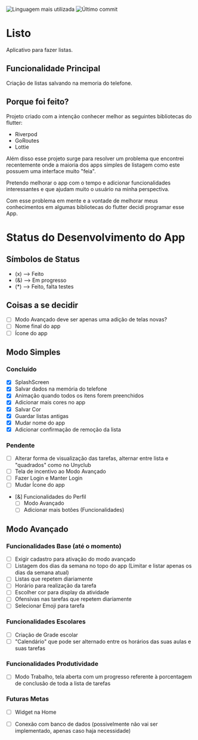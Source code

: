 ![Linguagem mais utilizada](https://img.shields.io/github/languages/top/Kzrtt/prj_list_app)
![Último commit](https://img.shields.io/github/last-commit/Kzrtt/prj_list_app)

# Listo

Aplicativo para fazer listas.

## Funcionalidade Principal

Criação de listas salvando na memoria do telefone.

## Porque foi feito?

Projeto criado com a intenção conhecer melhor as seguintes bibliotecas do flutter:
- Riverpod
- GoRoutes
- Lottie

Além disso esse projeto surge para resolver um problema que encontrei recentemente
onde a maioria dos apps simples de listagem como este possuem uma interface muito
"feia".

Pretendo melhorar o app com o tempo e adicionar funcionalidades interessantes e que 
ajudam muito o usuário na minha perspectiva.

Com esse problema em mente e a vontade de melhorar meus conhecimentos em algumas
bibliotecas do flutter decidi programar esse App.

# Status do Desenvolvimento do App

## Símbolos de Status
- (x) --> Feito
- (&) --> Em progresso
- (*) --> Feito, falta testes

## Coisas a se decidir
- [ ] Modo Avançado deve ser apenas uma adição de telas novas?
- [ ] Nome final do app
- [ ] Ícone do app

## Modo Simples

### Concluído
- [x] SplashScreen
- [x] Salvar dados na memória do telefone
- [x] Animação quando todos os itens forem preenchidos
- [x] Adicionar mais cores no app
- [x] Salvar Cor
- [x] Guardar listas antigas
- [x] Mudar nome do app
- [x] Adicionar confirmação de remoção da lista

### Pendente
- [ ] Alterar forma de visualização das tarefas, alternar entre lista e "quadrados" como no Unyclub
- [ ] Tela de incentivo ao Modo Avançado
- [ ] Fazer Login e Manter Login
- [ ] Mudar Ícone do app
- [&] Funcionalidades do Perfil
  - [ ] Modo Avançado
  - [ ] Adicionar mais botões (Funcionalidades)

## Modo Avançado

### Funcionalidades Base (até o momento)
- [ ] Exigir cadastro para ativação do modo avançado
- [ ] Listagem dos dias da semana no topo do app (Limitar e listar apenas os dias da semana atual)
- [ ] Listas que repetem diariamente
- [ ] Horário para realização da tarefa
- [ ] Escolher cor para display da atividade
- [ ] Ofensivas nas tarefas que repetem diariamente
- [ ] Selecionar Emoji para tarefa

### Funcionalidades Escolares
- [ ] Criação de Grade escolar
- [ ] "Calendário" que pode ser alternado entre os horários das suas aulas e suas tarefas

### Funcionalidades Produtividade
- [ ] Modo Trabalho, tela aberta com um progresso referente à porcentagem de conclusão de toda a lista de tarefas

### Futuras Metas
- [ ] Widget na Home
- [ ] Conexão com banco de dados (possivelmente não vai ser implementado, apenas caso haja necessidade)

